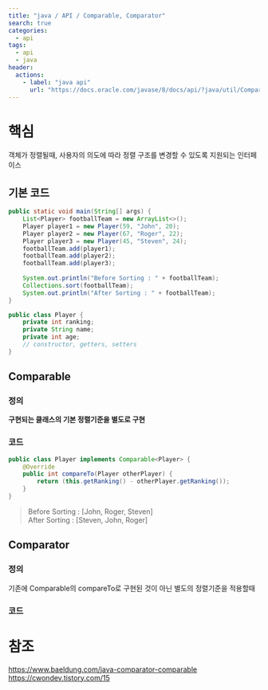 ```yaml
---
title: "java / API / Comparable, Comparator"
search: true
categories: 
  - api
tags: 
  - api
  - java
header:  
  actions:
    - label: "java api"
      url: "https://docs.oracle.com/javase/8/docs/api/?java/util/Comparator.html"
---
```


# 핵심
객체가 정렬될때, 사용자의 의도에 따라 정렬 구조를 변경할 수 있도록 지원되는 인터페이스  

## 기본 코드
```java
public static void main(String[] args) {
    List<Player> footballTeam = new ArrayList<>();
    Player player1 = new Player(59, "John", 20);
    Player player2 = new Player(67, "Roger", 22);
    Player player3 = new Player(45, "Steven", 24);
    footballTeam.add(player1);
    footballTeam.add(player2);
    footballTeam.add(player3);
 
    System.out.println("Before Sorting : " + footballTeam);
    Collections.sort(footballTeam);
    System.out.println("After Sorting : " + footballTeam);
}
```
```java
public class Player {
    private int ranking;
    private String name;
    private int age;  
    // constructor, getters, setters  
}
```

## Comparable
### 정의
**구현되는 클래스의 기본 정렬기준을 별도로 구현**
### 코드
```java
public class Player implements Comparable<Player> {
    @Override
    public int compareTo(Player otherPlayer) {
        return (this.getRanking() - otherPlayer.getRanking());
    }
}
```
> Before Sorting : [John, Roger, Steven]  
> After Sorting : [Steven, John, Roger]

## Comparator
### 정의
기존에 Comparable의 compareTo로 구현된 것이 아닌 별도의 정렬기준을 적용할때
### 코드

# 참조
https://www.baeldung.com/java-comparator-comparable
https://cwondev.tistory.com/15
<!--stackedit_data:
eyJoaXN0b3J5IjpbMTI3MDUzNzI4OSw1NTY5ODA2MjldfQ==
-->